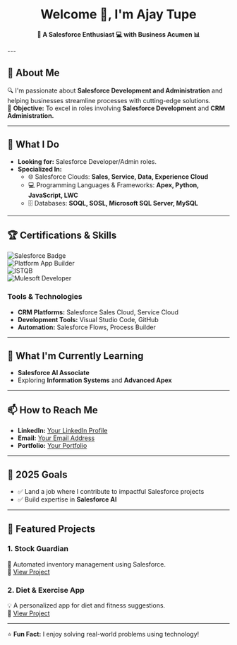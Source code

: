 <div align="center">

# Welcome 👋, I'm Ajay Tupe


**🌟 A Salesforce Enthusiast 💻 with Business Acumen 📊**  
</div>
---

## 🚀 About Me
🔍 I'm passionate about **Salesforce Development and Administration** and helping businesses streamline processes with cutting-edge solutions.  
🎯 **Objective:** To excel in roles involving **Salesforce Development** and **CRM Administration.**  

---

## 💼 What I Do  
- **Looking for:** Salesforce Developer/Admin roles.  
- **Specialized In:**  
  - 🌐 Salesforce Clouds: **Sales, Service, Data, Experience Cloud**  
  - 💻 Programming Languages & Frameworks: **Apex, Python, JavaScript, LWC**  
  - 🗄️ Databases: **SOQL, SOSL, Microsoft SQL Server, MySQL**  

---

## 🏆 Certifications & Skills  
![Salesforce Badge](https://img.shields.io/badge/Salesforce-Administrator-blue?logo=Salesforce)  
![Platform App Builder](https://img.shields.io/badge/Salesforce-Platform_App_Builder-blue?logo=Salesforce)  
![ISTQB](https://img.shields.io/badge/ISTQB-Certified-orange?logo=testing)  
![Mulesoft Developer](https://img.shields.io/badge/Mulesoft-Developer-blue?logo=mulesoft)  

### Tools & Technologies
- **CRM Platforms:** Salesforce Sales Cloud, Service Cloud  
- **Development Tools:** Visual Studio Code, GitHub  
- **Automation:** Salesforce Flows, Process Builder  

---

## 🌱 What I'm Currently Learning
- **Salesforce AI Associate**  
- Exploring **Information Systems** and **Advanced Apex**  

---

## 📫 How to Reach Me
- **LinkedIn:** [Your LinkedIn Profile](https://linkedin.com/in/yourprofile)  
- **Email:** [Your Email Address](mailto:your-email@example.com)  
- **Portfolio:** [Your Portfolio](https://your-portfolio-link.com)  

---

## 🎯 2025 Goals
- ✅ Land a job where I contribute to impactful Salesforce projects  
- ✅ Build expertise in **Salesforce AI**  

---

## 🔗 Featured Projects
### 1. **Stock Guardian**  
🚀 Automated inventory management using Salesforce.  
🔗 [View Project](https://github.com/yourgithub/stockguardian)

### 2. **Diet & Exercise App**  
💡 A personalized app for diet and fitness suggestions.  
🔗 [View Project](https://github.com/yourgithub/diet-exercise-app)

---

⭐ **Fun Fact:** I enjoy solving real-world problems using technology!  
